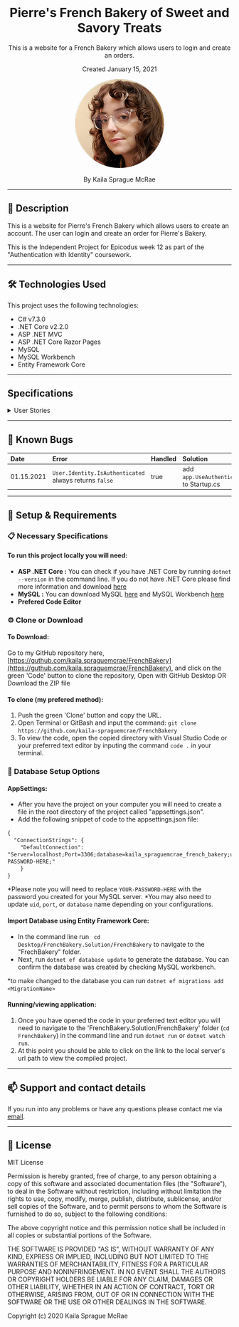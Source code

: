 <br>
<h1 align = "center">
  <b> Pierre's French Bakery of Sweet and Savory Treats </b>
</h1>

<p align = "center">
  This is a website for a French Bakery which allows users to login and create an orders. 
</p>
<p align = "center"> Created January 15, 2021 </p>

<p align = "center">
    <img style= "border-radius: 50%" src = "./ReadmeAssets/img/self1.jpg">

</p>
<p align = "center">
  By Kaila Sprague McRae
</p>

--------------------

## 📖  Description

This is a website for Pierre's French Bakery which allows users to create an account. The user can login and create an order for Pierre's Bakery. 

This is the Independent Project for Epicodus week 12 as part of the "Authentication with Identity" coursework. 

--------------------

## 🛠️ Technologies Used

This project uses the following technologies:

- C# v7.3.0
- .NET Core v2.2.0
- ASP .NET MVC
- ASP .NET Core Razor Pages
- MySQL
- MySQL Workbench
- Entity Framework Core

-------------------

## Specifications

<!-- ![SQL Design]( "SQL Database Design") -->


<details>
<summary>User Stories</summary>

| Story# | User Story | Complete |
| :------------- | :------------- | :------------- |
| 01 |  A user should be able to log in and log out. | false |
| 02 | Only logged in users should have create, update and delete functionality. All users should be able to have read functionality. | true |
| 03 | A user should be able to navigate to a splash page that lists all treats and flavors. Users should be able to click on an individual treat or flavor to see all the treats/flavors that belong to it. | false |
| 04 | Have separate roles for admins and logged-in users. Only admins should be able to add, update and delete. | false |
| 05 | Add an order form that only logged-in users can access. A logged-in user should be able to create, read, update and delete their own order. | false |

</details>

-------------------

## 🐛 Known Bugs



| Date | Error | Handled | Solution |
| :------------- | :------------- | :------------- | :------------- |
| 01.15.2021 | `User.Identity.IsAuthenticated` always returns `false` | true | add `app.UseAuthentication();` to Startup.cs |

-------------------

## 🔧 Setup & Requirements

### 📋 Necessary Specifications

#### To run this project locally you will need:

- **ASP .NET Core :** You can check if you have .NET Core by running `dotnet --version` in the command line. If you do not have .NET Core please find more information and download [here](https://dotnet.microsoft.com/download/dotnet-core)
- **MySQL :**  You can download MySQL [here](https://dev.mysql.com/downloads/file/?id=484914) and MySQL Workbench [here](https://dev.mysql.com/downloads/file/?id=484391)
- **Prefered Code Editor**


### ⚙️ Clone or Download

#### To Download:

Go to my GitHub repository here, [https://guthub.com/kaila.spraguemcrae/FrenchBakery](https://guthub.com/kaila.spraguemcrae/FrenchBakery), and click on the green 'Code' button to clone the repository, Open with GitHub Desktop OR Download the ZIP file

#### To clone (my prefered method):

1. Push the green 'Clone' button and copy the URL.
2. Open Terminal or GitBash and input the command: `git clone https://github.com/kaila-spraguemcrae/FrenchBakery`
3. To view the code, open the copied directory with Visual Studio Code or your preferred text editor by inputing the command `code .` in your terminal.

### 🧰 Database Setup Options

#### AppSettings:

- After you have the project on your computer you will need to create a file in the root directory of the project called "appsettings.json". 
- Add the following snippet of code to the appsettings.json file:

```
{
  "ConnectionStrings": {
    "DefaultConnection": "Server=localhost;Port=3306;database=kaila_spraguemcrae_french_bakery;uid=root;pwd=YOUR-PASSWORD-HERE;"
    }
}
```
*Please note you will need to replace `YOUR-PASSWORD-HERE` with the password you created for your MySQL server.
*You may also need to update `uid`, `port`, or `database` name depending on your configurations.

#### Import Database using Entity Framework Core:

 - In the command line run ` cd Desktop/FrenchBakery.Solution/FrenchBakery` to navigate to the "FrechBakery" folder. 
 - Next, run `dotnet ef database update` to generate the database. You can confirm the database was created by checking MySQL workbench.

*to make changed to the database you can run `dotnet ef migrations add <MigrationName>`

#### Running/viewing application:

1. Once you have opened the code in your preferred text editor you will need to navigate to the 'FrenchBakery.Solution/FrenchBakery' folder (`cd FrenchBakery`) in the command line and run `dotnet run` or `dotnet watch run`.
2. At this point you should be able to click on the link to the local server's url path to view the compiled project. 

--------------------------

## 📫 Support and contact details

If you run into any problems or have any questions please contact me via [email](mailto:kaila.sprague@icloud.com).

---------------------------

## 📘 License

MIT License

Permission is hereby granted, free of charge, to any person obtaining a copy
of this software and associated documentation files (the "Software"), to deal
in the Software without restriction, including without limitation the rights
to use, copy, modify, merge, publish, distribute, sublicense, and/or sell
copies of the Software, and to permit persons to whom the Software is
furnished to do so, subject to the following conditions:

The above copyright notice and this permission notice shall be included in all
copies or substantial portions of the Software.

THE SOFTWARE IS PROVIDED "AS IS", WITHOUT WARRANTY OF ANY KIND, EXPRESS OR
IMPLIED, INCLUDING BUT NOT LIMITED TO THE WARRANTIES OF MERCHANTABILITY,
FITNESS FOR A PARTICULAR PURPOSE AND NONINFRINGEMENT. IN NO EVENT SHALL THE
AUTHORS OR COPYRIGHT HOLDERS BE LIABLE FOR ANY CLAIM, DAMAGES OR OTHER
LIABILITY, WHETHER IN AN ACTION OF CONTRACT, TORT OR OTHERWISE, ARISING FROM,
OUT OF OR IN CONNECTION WITH THE SOFTWARE OR THE USE OR OTHER DEALINGS IN THE
SOFTWARE.

Copyright (c) 2020 Kaila Sprague McRae
